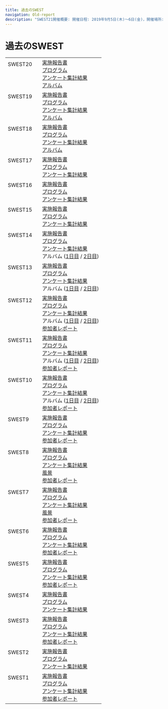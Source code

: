 ```yaml
---
title: 過去のSWEST
navigation: Old-report
description: "SWEST21開催概要: 開催日程: 2019年9月5日(木)〜6日(金)，開催場所: 下呂温泉 水明館， SWESTとは、大学の研究者や学生、企業の技術者や管理者、その他、組込みシステムに関わる全ての人達が、徹底的に議論できる場を提供することを主な目的とした合宿型のワークショップです。"
---
```

# 過去のSWEST

| | |
|:--|:--|
|SWEST20　<br><br><br><br>|[実施報告書](report20.html)<br>[プログラム](../SWEST20/program/)<br>[アンケート集計結果](http://swest.toppers.jp/SWEST20/SWEST20enq.pdf)<br>[アルバム](https://swest.toppers.jp/SWEST20/album/)<br>|
|SWEST19　<br><br><br><br>|[実施報告書](report19.html)<br>[プログラム](../SWEST19/program/)<br>[アンケート集計結果](http://swest.toppers.jp/SWEST19/SWEST19enq.pdf)<br>[アルバム](https://swest.toppers.jp/SWEST19/album/)<br>|
|SWEST18　<br><br><br><br>|[実施報告書](report18.html)<br>[プログラム](https://swest.toppers.jp/SWEST18/program/)<br>[アンケート集計結果](http://swest.toppers.jp/SWEST18/SWEST18enq.pdf)<br>[アルバム](https://swest.toppers.jp/SWEST18/album/)<br>|
|SWEST17　<br><br><br>|[実施報告書](https://swest.toppers.jp/SWEST17/report.html)<br>[プログラム](https://swest.toppers.jp/SWEST17/program.html)<br>[アンケート集計結果](http://swest.toppers.jp/SWEST17/SWEST17enq.pdf)<br>|
|SWEST16　<br><br><br>|[実施報告書](https://swest.toppers.jp/SWEST16/report.html)<br>[プログラム](https://swest.toppers.jp/SWEST16/program.html)<br>[アンケート集計結果](http://swest.toppers.jp/SWEST16/SWEST16enq.pdf)<br>|
|SWEST15　<br><br><br>|[実施報告書](https://swest.toppers.jp/SWEST15/report.html)<br>[プログラム](https://swest.toppers.jp/SWEST15/program.html)<br>[アンケート集計結果](http://swest.toppers.jp/SWEST15/SWEST15enq.pdf)<br>|
|SWEST14　<br><br><br><br>|[実施報告書](https://swest.toppers.jp/SWEST14/report.html)<br>[プログラム](https://swest.toppers.jp/SWEST14/program.html)<br>[アンケート集計結果](http://swest.toppers.jp/SWEST14/swest14enq.pdf)<br>アルバム ([1日目](https://swest.toppers.jp/SWEST14/photo/day1/) / [2日目](https://swest.toppers.jp/SWEST14/photo/day2/))<br>|
|SWEST13　<br><br><br><br>|[実施報告書](https://swest.toppers.jp/SWEST13/report.html)<br>[プログラム](https://swest.toppers.jp/SWEST13/program.html)<br>[アンケート集計結果](http://swest.toppers.jp/SWEST13/questionnaire/swest13enq.pdf)<br>アルバム ([1日目](https://swest.toppers.jp/SWEST13/photo/day1/) / [2日目](https://swest.toppers.jp/SWEST13/photo/day2/))<br>|
|SWEST12　<br><br><br><br><br>|[実施報告書](https://swest.toppers.jp/SWEST12/report.html)<br>[プログラム](https://swest.toppers.jp/SWEST12/program.html)<br>[アンケート集計結果](http://swest.toppers.jp/SWEST12/questionnaire/swest12enq.pdf)<br>アルバム ([1日目](https://swest.toppers.jp/SWEST12/photo/day1/) / [2日目](https://swest.toppers.jp/SWEST12/photo/day2/))<br>[参加者レポート](https://swest.toppers.jp/guestreport.html)|
|SWEST11　<br><br><br><br><br>|[実施報告書](https://swest.toppers.jp/SWEST11/report.html)<br>[プログラム](https://swest.toppers.jp/SWEST11/program.html)<br>[アンケート集計結果](http://swest.toppers.jp/SWEST11/questionnaire/swest11enq.pdf)<br>アルバム ([1日目](https://swest.toppers.jp/SWEST11/photo/day1/) / [2日目](https://swest.toppers.jp/SWEST11/photo/day2/))<br>[参加者レポート](https://swest.toppers.jp/guestreport.html)|
|SWEST10　<br><br><br><br><br>|[実施報告書](https://swest.toppers.jp/SWEST10/report.html)<br>[プログラム](https://swest.toppers.jp/SWEST10/program.html)<br>[アンケート集計結果](http://swest.toppers.jp/SWEST10/questionnaire/swest10enq.pdf)<br>アルバム ([1日目](https://swest.toppers.jp/SWEST10/photo/swest10-0904/index.html) / [2日目](https://swest.toppers.jp/SWEST10/photo/swest10-0905/index.html))<br>[参加者レポート](https://swest.toppers.jp/guestreport.html)|
|SWEST9　<br><br><br><br>|[実施報告書](https://swest.toppers.jp/SWEST9/report.html)<br>[プログラム](https://swest.toppers.jp/SWEST9/program.html)<br>[アンケート集計結果](https://swest.toppers.jp/SWEST9/questionnaire/swest9enq.pdf)<br>[参加者レポート](https://swest.toppers.jp/guestreport.html)|
|SWEST8　<br><br><br><br><br>|[実施報告書](https://swest.toppers.jp/SWEST8/report.html)<br>[プログラム](https://swest.toppers.jp/SWEST8/report.html#report)<br>[アンケート集計結果](https://swest.toppers.jp/SWEST8/questionnaire/swest8enq.pdf)<br>[風景](https://swest.toppers.jp/SWEST8/image.html)<br>[参加者レポート](https://swest.toppers.jp/guestreport.html)|
|SWEST7　<br><br><br><br><br>|[実施報告書](https://swest.toppers.jp/SWEST7/report.html)<br>[プログラム](https://swest.toppers.jp/SWEST7/report.html#report)<br>[アンケート集計結果](https://swest.toppers.jp/SWEST7/questionnaire/swest7enq.pdf)<br>[風景](https://swest.toppers.jp/SWEST7/image.html)<br>[参加者レポート](https://swest.toppers.jp/guestreport.html)|
|SWEST6　<br><br><br><br>|[実施報告書](https://swest.toppers.jp/SWEST6/report.html)<br>[プログラム](https://swest.toppers.jp/SWEST6/report.html#program)<br>[アンケート集計結果](https://swest.toppers.jp/SWEST6/questionnaire/swest6enq.pdf)<br>[参加者レポート](https://swest.toppers.jp/guestreport.html)|
|SWEST5　<br><br><br><br>|[実施報告書](https://swest.toppers.jp/SWEST5/report.html)<br>[プログラム](https://swest.toppers.jp/SWEST5/report.html#program)<br>[アンケート集計結果](https://swest.toppers.jp/SWEST5/report/swest5enq.txt)<br>[参加者レポート](https://swest.toppers.jp/guestreport.html)|
|SWEST4　<br><br><br>|[実施報告書](https://swest.toppers.jp/SWEST4/report.html)<br>[プログラム](https://swest.toppers.jp/SWEST4/report.html#program)<br>[アンケート集計結果](https://swest.toppers.jp/SWEST4/questionnaire/swest4enq.txt)<br>|
|SWEST3　<br><br><br><br>|[実施報告書](https://swest.toppers.jp/SWEST3/report.html)<br>[プログラム](https://swest.toppers.jp/SWEST3/report.html#program)<br>[アンケート集計結果](https://swest.toppers.jp/SWEST3/quest.txt)<br>[参加者レポート](https://swest.toppers.jp/guestreport.html)|
|SWEST2　<br><br><br>|[実施報告書](https://swest.toppers.jp/SWEST2/index.html)<br>[プログラム](https://swest.toppers.jp/SWEST2/index.html#program)<br>[アンケート集計結果](https://swest.toppers.jp/SWEST2/quest.txt)<br>|
|SWEST1　<br><br><br><br>|[実施報告書](https://swest.toppers.jp/SWEST1/index.html)<br>[プログラム](https://swest.toppers.jp/SWEST1/index.html#program)<br>[アンケート集計結果](https://swest.toppers.jp/SWEST1/quest.txt)<br>[参加者レポート](https://swest.toppers.jp/guestreport.html)|


